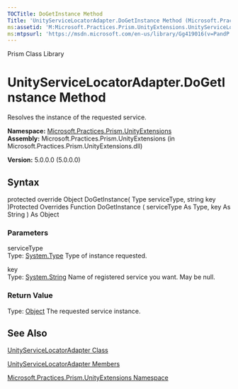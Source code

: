 ```yaml
---
TOCTitle: DoGetInstance Method
Title: 'UnityServiceLocatorAdapter.DoGetInstance Method (Microsoft.Practices.Prism.UnityExtensions)'
ms:assetid: 'M:Microsoft.Practices.Prism.UnityExtensions.UnityServiceLocatorAdapter.DoGetInstance(System.Type,System.String)'
ms:mtpsurl: 'https://msdn.microsoft.com/en-us/library/Gg419016(v=PandP.50)'
---
```


Prism Class Library

UnityServiceLocatorAdapter.DoGetInstance Method
===================================================

Resolves the instance of the requested service.

**Namespace:** [Microsoft.Practices.Prism.UnityExtensions](https://msdn.microsoft.com/library/microsoft.practices.prism.unityextensions)
**Assembly:** Microsoft.Practices.Prism.UnityExtensions (in Microsoft.Practices.Prism.UnityExtensions.dll)

**Version:** 5.0.0.0 (5.0.0.0)

## Syntax


protected override Object DoGetInstance( Type serviceType, string key )Protected Overrides Function DoGetInstance ( serviceType As Type, key As String ) As Object

### Parameters

serviceType  
Type: [System.Type](http://msdn.microsoft.com/en-us/library/42892f65)
Type of instance requested.

key  
Type: [System.String](http://msdn.microsoft.com/en-us/library/s1wwdcbf)
Name of registered service you want. May be null.

### Return Value

Type: [Object](http://msdn.microsoft.com/en-us/library/e5kfa45b)
The requested service instance.

See Also
--------


[UnityServiceLocatorAdapter Class](https://msdn.microsoft.com/library/microsoft.practices.prism.unityextensions.unityservicelocatoradapter)

[UnityServiceLocatorAdapter Members](https://msdn.microsoft.com/allmembers.t:microsoft.practices.prism.unityextensions.unityservicelocatoradapter)

[Microsoft.Practices.Prism.UnityExtensions Namespace](https://msdn.microsoft.com/library/microsoft.practices.prism.unityextensions)
